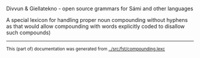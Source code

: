 Divvun & Giellatekno - open source grammars for Sámi and other languages




























A special lexicon for handling proper noun compounding without hyphens
as that would allow compounding with words explicitly coded to disallow
such compounds)



* * *
<small>This (part of) documentation was generated from [../src/fst/compounding.lexc](http://github.com/giellalt/lang-mhr/blob/main/../src/fst/compounding.lexc)</small>